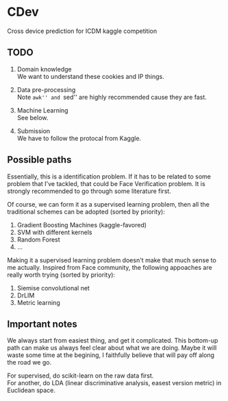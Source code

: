 # CDev
Cross device prediction for ICDM kaggle competition

## TODO
1. Domain knowledge    
We want to understand these cookies and IP things.     

2. Data pre-processing    
Note ``awk'' and ``sed'' are highly recommended cause they are fast.

3. Machine Learning     
See below.

4. Submission    
We have to follow the protocal from Kaggle.


## Possible paths     
Essentially, this is a identification problem. If it has to be related to some problem that I've tackled, that could be Face Verification problem. It is strongly recommended to go through some literature first.

Of course, we can form it as a supervised learning problem, then all the traditional schemes can be adopted (sorted by priority):   
1. Gradient Boosting Machines (kaggle-favored)   
2. SVM with different kernels    
3. Random Forest
4. ...

Making it a supervised learning problem doesn't make that much sense to me actually. Inspired from Face community, the following appoaches are really worth trying (sorted by priority):    
1. Siemise convolutional net
2. DrLIM       
3. Metric learning     


## Important notes
We always start from easiest thing, and get it complicated. This bottom-up path can make us always feel clear about what we are doing. Maybe it will waste some time at the begining, I faithfully believe that will pay off along the road we go.

For supervised, do scikit-learn on the raw data first.     
For another, do LDA (linear discriminative analysis, easest version metric) in Euclidean space.
